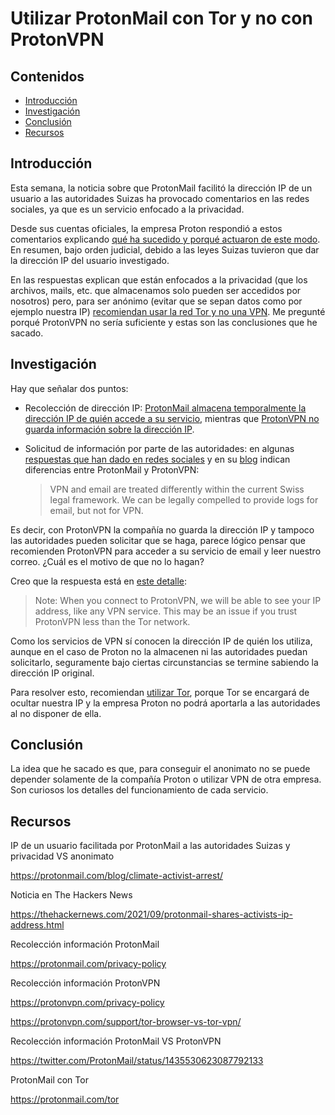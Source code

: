 # Utilizar ProtonMail con Tor y no con ProtonVPN

## Contenidos

- [Introducción](#Introducción)
- [Investigación](#Investigación)
- [Conclusión](#Conclusión)
- [Recursos](#Recursos)

## Introducción

Esta semana, la noticia sobre que ProtonMail facilitó la dirección IP de un usuario a las autoridades Suizas ha provocado comentarios en las redes sociales, ya que es un servicio enfocado a la privacidad.

Desde sus cuentas oficiales, la empresa Proton respondió a estos comentarios explicando [qué ha sucedido y porqué actuaron de este modo](https://protonmail.com/blog/climate-activist-arrest/). En resumen, bajo orden judicial, debido a las leyes Suizas tuvieron que dar la dirección IP del usuario investigado.

En las respuestas explican que están enfocados a la privacidad (que los archivos, mails, etc. que almacenamos solo pueden ser accedidos por nosotros) pero, para ser anónimo (evitar que se sepan datos como por ejemplo nuestra IP) [recomiendan usar la red Tor y no una VPN](https://protonmail.com/blog/climate-activist-arrest/). Me pregunté porqué ProtonVPN no sería suficiente y estas son las conclusiones que he sacado.

## Investigación

Hay que señalar dos puntos:

- Recolección de dirección IP: [ProtonMail almacena temporalmente la dirección IP de quién accede a su servicio](https://protonmail.com/privacy-policy), mientras que [ProtonVPN no guarda información sobre la dirección IP](https://protonvpn.com/privacy-policy).

- Solicitud de información por parte de las autoridades: en algunas [respuestas que han dado en redes sociales](https://twitter.com/ProtonMail/status/1435530623087792133) y en su [blog](https://protonmail.com/blog/climate-activist-arrest/) indican diferencias entre ProtonMail y ProtonVPN:

  > VPN and email are treated differently within the current Swiss legal framework. We can be legally compelled to provide logs for email, but not for VPN.

Es decir, con ProtonVPN la compañía no guarda la dirección IP y tampoco las autoridades pueden solicitar que se haga, parece lógico pensar que recomienden ProtonVPN para acceder a su servicio de email y leer nuestro correo. ¿Cuál es el motivo de que no lo hagan?

Creo que la respuesta está en [este detalle](https://protonvpn.com/support/tor-browser-vs-tor-vpn/):

> Note: When you connect to ProtonVPN, we will be able to see your IP address, like any VPN service. This may be an issue if you trust ProtonVPN less than the Tor network.

Como los servicios de VPN sí conocen la dirección IP de quién los utiliza, aunque en el caso de Proton no la almacenen ni las autoridades puedan solicitarlo, seguramente bajo ciertas circunstancias se termine sabiendo la dirección IP original. 

Para resolver esto, recomiendan [utilizar Tor](https://protonmail.com/tor), porque Tor se encargará de ocultar nuestra IP y la empresa Proton no podrá aportarla a las autoridades al no disponer de ella.

## Conclusión

La idea que he sacado es que, para conseguir el anonimato no se puede depender solamente de la compañía Proton o utilizar VPN de otra empresa. Son curiosos los detalles del funcionamiento de cada servicio.

## Recursos

IP de un usuario facilitada por ProtonMail a las autoridades Suizas y privacidad VS anonimato

<https://protonmail.com/blog/climate-activist-arrest/>

Noticia en The Hackers News

<https://thehackernews.com/2021/09/protonmail-shares-activists-ip-address.html>

Recolección información ProtonMail

<https://protonmail.com/privacy-policy>

Recolección información ProtonVPN

<https://protonvpn.com/privacy-policy>

<https://protonvpn.com/support/tor-browser-vs-tor-vpn/>

Recolección información ProtonMail VS ProtonVPN

<https://twitter.com/ProtonMail/status/1435530623087792133>

ProtonMail con Tor

<https://protonmail.com/tor>

